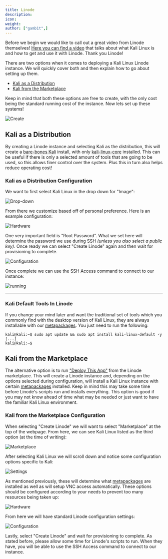 ```yaml
---
title: Linode
description:
icon:
weight:
author: ["gamb1t",]
---
```


Before we begin we would like to call out a great video from Linode themselves! [Here you can find a video](https://www.youtube.com/watch?v=Oox2hF4SZLU) that talks about what Kali Linux is and how to get and use it with Linode. Thank you Linode!

There are two options when it comes to deploying a Kali Linux Linode instance. We will quickly cover both and then explain how to go about setting up them.

- [Kali as a Distribution](#kali-as-a-distribution)
- [Kali from the Marketplace](#kali-from-the-marketplace)

Keep in mind that both these options are free to create, with the only cost being the standard running cost of the instance. Now lets set up these systems!

![Create](linode-1.png)

## Kali as a Distribution

By creating a Linode instance and selecting Kali as the distribution, this will create a [bare-bones Kali](/docs/installation/barebone-kali/) install, with only [kali-linux-core](/docs/general-use/metapackages/) installed. This can be useful if there is only a selected amount of tools that are going to be used, so this allows finer control over the system. Plus this in turn also helps reduce operating cost!

### Kali as a Distribution Configuration

We want to first select Kali Linux in the drop down for "Image":

![Drop-down](distribution-02.png)

From there we customize based off of personal preference. Here is an example configuration:

![Hardware](linode-2.png)

One very important field is "Root Password". What we set here will determine the password we use during SSH _(unless you also select a public key)_. Once ready we can select "Create Linode" again and then wait for provisioning to complete.

![Configuration](linode-3.png)

Once complete we can use the SSH Access command to connect to our instance:

![running](linode-4.png)

- - -

### Kali Default Tools In Linode

If you change your mind later and want the traditional set of tools which you commonly find with the desktop version of Kali Linux, they are always installable with our [metapackages](/docs/general-use/metapackages/). You just need to run the following:

```console
kali@kali:~$ sudo apt update && sudo apt install kali-linux-default -y
[...]
kali@kali:~$
```

## Kali from the Marketplace

The alternative option is to run ["Deploy This App"](https://www.linode.com/marketplace/apps/kali-linux/kali-linux/) from the Linode marketplace. This will create a Linode instance and, depending on the options selected during configuration, will install a Kali Linux instance with certain [metapackages](/docs/general-use/metapackages/) installed. Keep in mind this may take some time before Linode's scripts run and installs everything. This option is good if you may not know ahead of time what may be needed or just want to have the familiar Kali Linux environment.

### Kali from the Marketplace Configuration

When selecting "Create Linode" we will want to select "Marketplace" at the top of the webpage. From here, we can see Kali Linux listed as the third option (at the time of writing):

![Marketplace](linode-5.png)

After selecting Kali Linux we will scroll down and notice some configuration options specific to Kali:

![Settings](linode-6.png)

As mentioned previously, these will determine what [metapackages](/docs/general-use/metapackages/) are installed as well as will setup VNC access automatically. These options should be configured according to your needs to prevent too many resources being taken up:

![Hardware](linode-7.png)

From here we will have standard Linode configuration settings:

![Configuration](linode-8.png)

Lastly, select "Create Linode" and wait for provisioning to complete.
As stated before, please allow some time for Linode's scripts to run. When they have, you will be able to use the SSH Access command to connect to our instance.
